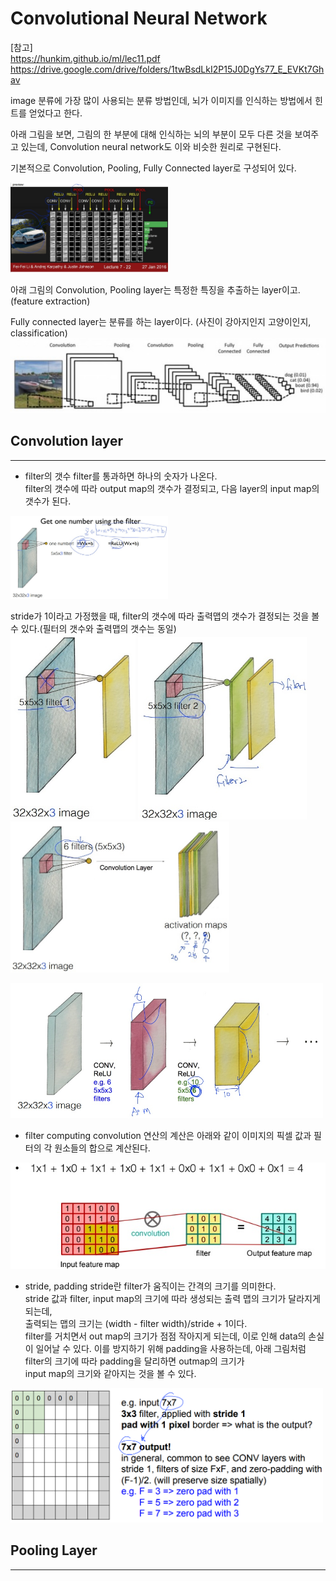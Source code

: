# Convolutional Neural Network

[참고]  
https://hunkim.github.io/ml/lec11.pdf  
https://drive.google.com/drive/folders/1twBsdLkI2P15J0DgYs77_E_EVKt7Ghav  

image 분류에 가장 많이 사용되는 분류 방법인데, 뇌가 이미지를 인식하는 방법에서 힌트를 얻었다고 한다.

아래 그림을 보면, 그림의 한 부분에 대해 인식하는 뇌의 부분이 모두 다른 것을 보여주고 있는데, Convolution neural network도 이와 비슷한 원리로 구현된다.

기본적으로 Convolution, Pooling, Fully Connected layer로 구성되어 있다.

<img src="./img/cnn_overview.jpg" width="50%">



아래 그림의 Convolution, Pooling layer는 특정한 특징을 추출하는 layer이고.(feature extraction)

Fully connected layer는 분류를 하는 layer이다. (사진이 강아지인지 고양이인지, classification)
<img src="./img/convolution_neural_network.jpg"/>


## Convolution layer
--------

- filter의 갯수 
  filter를 통과하면 하나의 숫자가 나온다.  
  filter의 갯수에 따라 output map의 갯수가 결정되고, 다음 layer의 input map의 갯수가 된다.  
  
<img src="./img/filter.jpg" width="50%">  

stride가 1이라고 가정했을 때, filter의 갯수에 따라 출력맵의 갯수가 결정되는 것을 볼 수 있다.(필터의 갯수와 출력맵의 갯수는 동일)  
<img src="./img/convolution_layer_one_filter.jpg" width=200>
<img src="./img/convolution_layer_two_filter.jpg" width=270>
<img src="./img/convolution_layer_six_filter.jpg" width=350>

<img src="./img/convolution_layer_filters.jpg" width=500>  

- filter computing
convolution 연산의 계산은 아래와 같이 이미지의 픽셀 값과 필터의 각 원소들의 합으로 계산된다.
<img src="./img/filter_computing.jpg" float:left/>

- stride, padding
stride란 filter가 움직이는 간격의 크기를 의미한다.  
stride 값과 filter, input map의 크기에 따라 생성되는 출력 맵의 크기가 달라지게 되는데,  
출력되는 맵의 크기는 (width - filter width)/stride + 1이다.  
filter를 거치면서 out map의 크기가 점점 작아지게 되는데, 이로 인해 data의 손실이 일어날 수 있다.
이를 방지하기 위해 padding을 사용하는데, 아래 그림처럼 filter의 크기에 따라 padding을 달리하면 outmap의 크기가  
input map의 크기와 같아지는 것을 볼 수 있다.  
<img src="./img/padding_stride.png" width=500/>  


## Pooling Layer
-----

